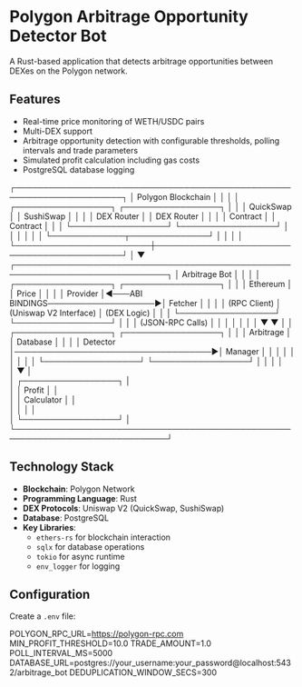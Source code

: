 
# Polygon Arbitrage Opportunity Detector Bot

A Rust-based application that detects arbitrage opportunities between DEXes on the Polygon network.

## Features

- Real-time price monitoring of WETH/USDC pairs
- Multi-DEX support
- Arbitrage opportunity detection with configurable thresholds, polling intervals and trade parameters
- Simulated profit calculation including gas costs
- PostgreSQL database logging 

┌─────────────────────────────────────────────────────────────────────┐
│                        Polygon Blockchain                           │
│                                                                     │
│  ┌─────────────────┐        ┌─────────────────┐                     │
│  │   QuickSwap     │        │   SushiSwap     │                     │
│  │  DEX Router     │        │  DEX Router     │                     │
│  │  Contract       │        │  Contract       │                     │
│  └─────────────────┘        └─────────────────┘                     │
│          │                            │                             │
│          └─────────────┬──────────────┘                             │
│                        │                                            │
└────────────────────────┼────────────────────────────────────────────┘
                         │
                         ▼
┌─────────────────────────────────────────────────────────────────────────────┐
│                      Arbitrage Bot                                          │
│                                                                             │
│  ┌─────────────────┐                                    ┌─────────────────┐ │
│  │   Ethereum      │                                    │    Price        │ │
│  │   Provider      │◄───ABI BINDINGS───────────────────►│    Fetcher      │ │
│  │  (RPC Client)   │    (Uniswap V2 Interface)          │   (DEX Logic)   │ │
│  └─────────────────┘                                    └─────────────────┘ │
│          │  (JSON-RPC Calls)                                   │            │
│          │                                                     │            │
│          ▼                                                     ▼            │
│  ┌─────────────────┐                                    ┌─────────────────┐ │
│  │  Arbitrage      │                                    │   Database      │ │
│  │  Detector       │───────────────────────────────────►│   Manager       │ │
│  │                 │                                    │                 │ │
│  └─────────────────┘                                    └─────────────────┘ │
│          │                                                                  │         
│          ▼                                                                  │         
│  ┌─────────────────┐                                                        │         
│  │  Profit         │                                                        │        
│  │  Calculator     │                                                        │        
│  │                 │                                                        │         
│  └─────────────────┘                                                        │         
└─────────────────────────────────────────────────────────────────────────────┘

## Technology Stack

- **Blockchain**: Polygon Network
- **Programming Language**: Rust
- **DEX Protocols**: Uniswap V2 (QuickSwap, SushiSwap)
- **Database**: PostgreSQL
- **Key Libraries**: 
  - `ethers-rs` for blockchain interaction
  - `sqlx` for database operations
  - `tokio` for async runtime
  - `env_logger` for logging

## Configuration

Create a `.env` file:

POLYGON_RPC_URL=https://polygon-rpc.com
MIN_PROFIT_THRESHOLD=10.0
TRADE_AMOUNT=1.0
POLL_INTERVAL_MS=5000
DATABASE_URL=postgres://your_username:your_password@localhost:5432/arbitrage_bot
DEDUPLICATION_WINDOW_SECS=300

